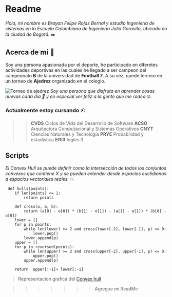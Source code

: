 
# Readme 
_Hola, mi nombre es *Brayan Felipe Rojas Bernal* y estudio Ingenieria de sistemas en la Escuela Colombiana de Ingenieria Julio Garavito, ubicada en la ciudad de Bogotá._ ✒️


## Acerca de mi 🚀
Soy una persona apasionada por el deporte, he participado en diferetes actividades deportivas en las cuales he llegado a ser campeon del campeonato **B** de la universidad de **Football 7**. A su vez, quede tercero en un torneo  de **Ajedrez** organizado en el colegio. 

![Torneo de ajedrez](https://i.ibb.co/ZRr772c/Torneo-Ajedrez.jpg)
_Soy una persona que disfruta en aprender cosas nuevas cada dia 📌 y en especial ver feliz a la gente que me rodea_ 🤓.
### Actualmente estoy cursando ⚡️:  
>> **CVDS** Ciclos de Vida del Desarrollo de Software
>>**ACSO** Arquitectura Computacional y Sistemas Operativos
>>**CNYT** Ciencias Naturales y Tecnología
>>**PRYE** Probabilidad y estadística
>>**EGI3** Ingles 3



## Scripts

_El Convex Hull se puede definir como la intersección de todos los conjuntos convexos que contiene X y se pueden extender desde espacios euclidianos a espacios vectoriales reales._ 💥
```
 def hulls(points):
    if len(points) <= 1:
        return points

    def cross(o, a, b):
        return (a[0] - o[0]) * (b[1] - o[1]) - (a[1] - o[1]) * (b[0] - o[0])
    lower = []
    for p in points:
        while len(lower) >= 2 and cross(lower[-2], lower[-1], p) <= 0:
            lower.pop()
        lower.append(p)
    upper = []
    for p in reversed(points):
        while len(upper) >= 2 and cross(upper[-2], upper[-1], p) <= 0:
            upper.pop()
        upper.append(p)

    return  upper[:-1]+ lower[:-1]

```
> Representacion grafica del  [Convex hull]([https://giphy.com/gifs/j5Eo5GyDDy08PgOULV](https://giphy.com/gifs/j5Eo5GyDDy08PgOULV))

>>>>>>> Agregue mi ReadMe
